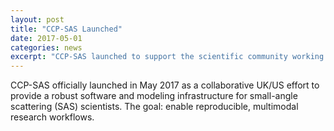 ```yaml
---
layout: post
title: "CCP-SAS Launched"
date: 2017-05-01
categories: news
excerpt: "CCP-SAS launched to support the scientific community working with SAS data."
---
```


CCP-SAS officially launched in May 2017 as a collaborative UK/US effort to provide a robust software and modeling infrastructure for small-angle scattering (SAS) scientists. The goal: enable reproducible, multimodal research workflows.
